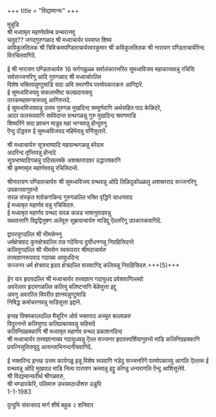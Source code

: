 +++
title = "विद्यामान्यः"
+++

मुन्नुडि  
श्री मध्वामृत महार्णववॆम्ब ग्रन्थरत्नवु  
चतुद?? जगद्गुरुगळाद श्री मध्वाचार्यर परमाप्त शिष्य    
कविकुलतिलक श्री त्रिविक्रमपण्डिताचार्यरवरकुमार श्री कविकुलतिलक श्री नारायण पण्डिताचार्यरिन्द विरचितवागिदॆ.  

ई श्री नारायण पण्डिताचार्यरु 16 सर्गगळुळ्ळ सर्वालंकारभरित सुमध्वविजय महाकाव्यवन्नु रचिसि  
सर्वसज्जनरिगू आदि गुरुगळाद श्री मध्वार्चारल्लि  
विशेष भक्तियन्नुण्टुमाडि सदा अवि स्मरणीय परमोपकारकरु आगिद्दारॆ.  
ई सुमध्वविजयवु सकलाभीष्ट फलप्रदायकवु  
तारकमहामन्त्रारूपवू आगिरुत्तदॆ.  
ई सुमध्वविजयवन्नु उत्तम गुरुगळ मुखदिन्द सम्पूर्णवागि अर्थसहित पाठ केळिदरॆ,  
आदर फलरूपवागि सर्ववेदान्त ग्रन्थगळन्नु गुरु मुखदिन्द श्रवणमाडि  
शिष्यरिगॆ सदा प्रवचन माडुव महा भाग्यवन्नु हॊन्दुवनु  
ऎन्दु दॊड्डवरु ई सुमध्वविजयद महिमॆयन्नु वर्णिसुत्तारॆ. 

श्री मध्वाचार्यरु सूत्रभाष्यादि महाग्रन्थगळन्नु बरॆदरू  
अदरिन्द तृप्तियन्नु हॊन्ददॆ  
सूत्रभाष्यादिगळन्नु पठिसलक्कॆ अशक्तरादवर उद्धारक्कागि  
श्री कृष्णामृत महार्णववन्नु रचिसिदन्तॆ.  

श्रीनारायण पण्डिताचार्यरु श्री सुमध्वविजय ग्रन्थवन्नु ओदि तिळिदुकॊळ्ळलु अशक्तराद सज्जनरिगू उपकारवागुवन्तॆ  
सरळ संस्कृत श्लोकगळिन्द गुरुगळल्लि भक्ति वृद्धिगॆ साधनवाद  
ई मध्वामृत महार्णव वन्नु रचिसिदरु.  
ई मध्वामृत महार्णव ग्रन्थद सरळ कन्नड भाषानुवादवन्नु  
यथावत्तागि विद्वद्विभूषण अलॆवूरु सुब्रायाचार्यरु माडिद्दु ऎल्लरिगू उपकारकवागिदॆ. 

द्वापरयुगदल्लि श्री भीमसेननु  
धर्मक्षेत्रवाद कुरुक्षेत्रदल्लि तन्न गदॆयिन्द दुर्योधननन्नु निग्रहिसिदन्तॆ  
कलियुगदल्लि श्री भीमसेन स्वरूपरार श्रीमदाचार्यरु  
तत्त्वज्ञानरूपवाद गदाख्य आयुधदिन्द  
सज्जनर धर्म क्षेत्रवाद हृदय क्षेत्रदल्लि वासवागिद्द कलियन्नु निग्रहिसिदरु.+++(5)+++ 

ईग यार हृदयदल्लि श्री मध्वाचार्यर तत्त्वज्ञान गदायुधद प्रवेशवागिल्लवो  
अवरॆल्लर हृदयगळल्लि कलियु बलिष्टनागि बॆळॆयुत्ता इद्दु  
अवनु अवरल्लि विपरीत ज्ञानवन्नुण्टुमाडि  
निषिद्ध कर्माचरणवन्नु माडिसुत्ता इद्दानॆ. 

इन्तह विषमकालदल्लि मैसूरिन ओर्व भक्तराद अच्युत बल्लाळरु  
विदुरनन्तॆ कलियुगद कलिप्राबल्यवन्नु सहिसदॆ  
कलिनिग्रहक्कागि श्री मध्वामृत महार्णव ग्रन्थद प्रकाशनदिन्द  
श्री मध्वाचार्यर तत्त्वज्ञानाख्य गदायुधवन्नु ऎल्ल सज्जनर हृदयस्पर्शियागुवन्तॆ माडि कलिनिग्रहक्कागि प्रयत्निसुत्तिरुवुदु अत्यन्ताभिनन्दनीयवागिदॆ. 

ई भक्तरिन्द इन्तह उत्तम कार्यगळु इन्नू विशेष रूपवागि नडॆदु सज्जनरिगॆ परमोपकारवु आगलि ऎल्लरू ई ग्रन्थवन्नु ओदि मुखपाठ माडि नित्य पारायण क्रमवन्नु इट्टु कॊण्डु धन्यरागलि ऎन्दु आशिसुत्तेवॆ.  
श्री विद्यामान्यतीर्थ श्रीगळवरु,  
श्री भण्डारकेरि, पलिमारु उभयमठाधीशरु उडुपि  
1-1-1983 

दुन्दुभि संवत्सरद मार्ग शीर्ष बहुळ २ शनिवार  